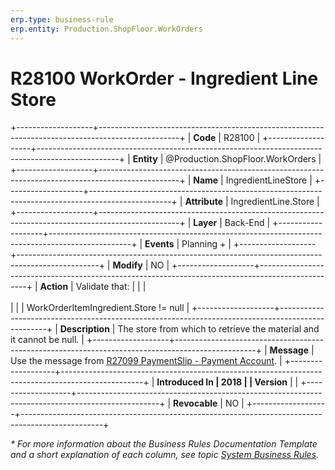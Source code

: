 ```yaml
---
erp.type: business-rule
erp.entity: Production.ShopFloor.WorkOrders
---
```


# R28100 WorkOrder - Ingredient Line Store
+-------------------+--------------------------------------------------------------------------------------------------+
| **Code**          | R28100                                                                                           |
+-------------------+--------------------------------------------------------------------------------------------------+
| **Entity**        | @Production.ShopFloor.WorkOrders                                                                 |
+-------------------+--------------------------------------------------------------------------------------------------+
| **Name**          | IngredientLineStore                                                                              |
+-------------------+--------------------------------------------------------------------------------------------------+
| **Attribute**     | IngredientLine.Store                                                                             |
+-------------------+--------------------------------------------------------------------------------------------------+
| **Layer**         | Back-End                                                                                         |
+-------------------+--------------------------------------------------------------------------------------------------+
| **Events**        | Planning +                                                                                       |
+-------------------+--------------------------------------------------------------------------------------------------+
| **Modify**        | NO                                                                                               |
+-------------------+--------------------------------------------------------------------------------------------------+
| **Action**        | Validate that:                                                                                   |
|                   | <br/><br/>                                                                                       |
|                   | WorkOrderItemIngredient.Store != null                                                            |
+-------------------+--------------------------------------------------------------------------------------------------+
| **Description**   | The store from which to retrieve the material and it cannot be null.                             |
+-------------------+--------------------------------------------------------------------------------------------------+
| **Message**       | Use the message from [R27099 PaymentSlip - Payment Account](R27099.md).                          |
+-------------------+--------------------------------------------------------------------------------------------------+
| **Introduced In   | 2018                                                                                             |
| Version**         |                                                                                                  |
+-------------------+--------------------------------------------------------------------------------------------------+
| **Revocable**     | NO                                                                                               |
+-------------------+--------------------------------------------------------------------------------------------------+

*\* For more information about the Business Rules Documentation Template and a short explanation of each column, see
topic [System Business Rules](../templates/template-description-system-business-rules.md).*
